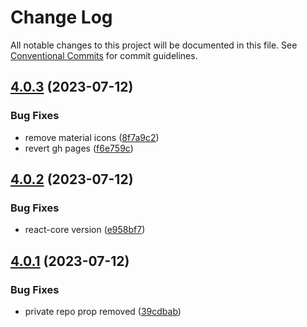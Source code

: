 # Change Log

All notable changes to this project will be documented in this file.
See [Conventional Commits](https://conventionalcommits.org) for commit guidelines.

## [4.0.3](https://github.com/MapColonies/mc-shared-components/compare/@map-colonies/react-components@4.0.2...@map-colonies/react-components@4.0.3) (2023-07-12)


### Bug Fixes

* remove material icons ([8f7a9c2](https://github.com/MapColonies/mc-shared-components/commit/8f7a9c282ef54edcf061da49012a707e711293c8))
* revert gh pages ([f6e759c](https://github.com/MapColonies/mc-shared-components/commit/f6e759ce2dd9a6f7b4583f73dddd44d4b122d6bf))






## [4.0.2](https://github.com/MapColonies/mc-shared-components/compare/@map-colonies/react-components@4.0.1...@map-colonies/react-components@4.0.2) (2023-07-12)


### Bug Fixes

* react-core version ([e958bf7](https://github.com/MapColonies/mc-shared-components/commit/e958bf756501c58c8178c1959e3d236eacbb2bea))





## [4.0.1](https://github.com/MapColonies/mc-shared-components/compare/@map-colonies/react-components@4.0.0...@map-colonies/react-components@4.0.1) (2023-07-12)


### Bug Fixes

* private repo prop removed ([39cdbab](https://github.com/MapColonies/mc-shared-components/commit/39cdbabc6c535a15ed41d91be6d77db24586820a))
